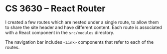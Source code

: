 # CS 3630 – React Router

I created a few routes which are nested under a single route, to allow them to share the site header and have different content. Each route is associated with a React component in the `src/modules` directory.

The navigation bar includes `<Link>` components that refer to each of the routes.
